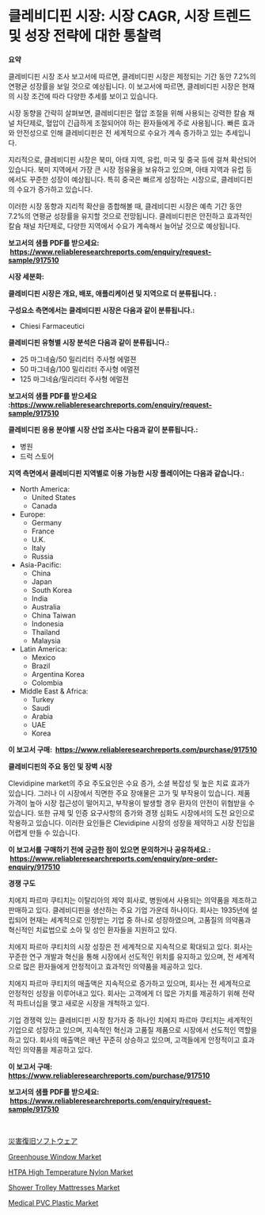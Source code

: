 <p><h1>클레비디핀 시장: 시장 CAGR, 시장 트렌드 및 성장 전략에 대한 통찰력</h1></p><p><strong>요약</strong></p>
<p><p>클레비디핀 시장 조사 보고서에 따르면, 클레비디핀 시장은 제정되는 기간 동안 7.2%의 연평균 성장률을 보일 것으로 예상됩니다. 이 보고서에 따르면, 클레비디핀 시장은 현재의 시장 조건에 따라 다양한 추세를 보이고 있습니다.</p><p>시장 동향을 간략히 살펴보면, 클레비디핀은 혈압 조절을 위해 사용되는 강력한 칼슘 채널 차단제로, 혈압이 긴급하게 조절되어야 하는 환자들에게 주로 사용됩니다. 빠른 효과와 안전성으로 인해 클레비디핀은 전 세계적으로 수요가 계속 증가하고 있는 추세입니다.</p><p>지리적으로, 클레비디핀 시장은 북미, 아태 지역, 유럽, 미국 및 중국 등에 걸쳐 확산되어 있습니다. 북미 지역에서 가장 큰 시장 점유율을 보유하고 있으며, 아태 지역과 유럽 등에서도 꾸준한 성장이 예상됩니다. 특히 중국은 빠르게 성장하는 시장으로, 클레비디핀의 수요가 증가하고 있습니다.</p><p>이러한 시장 동향과 지리적 확산을 종합해볼 때, 클레비디핀 시장은 예측 기간 동안 7.2%의 연평균 성장률을 유지할 것으로 전망됩니다. 클레비디핀은 안전하고 효과적인 칼슘 채널 차단제로, 다양한 지역에서 수요가 계속해서 늘어날 것으로 예상됩니다.</p></p>
<p><strong>보고서의 샘플 PDF를 받으세요: &nbsp;<a href="https://www.reliableresearchreports.com/enquiry/request-sample/917510">https://www.reliableresearchreports.com/enquiry/request-sample/917510</a></strong></p>
<p><strong>시장 세분화:</strong></p>
<p><strong> 클레비디핀 시장은 개요, 배포, 애플리케이션 및 지역으로 더 분류됩니다. :</strong></p>
<p><strong>구성요소 측면에서는 클레비디핀 시장은 다음과 같이 분류됩니다.:</strong></p>
<p><ul><li>Chiesi Farmaceutici</li></ul></p>
<p><strong> 클레비디핀 유형별 시장 분석은 다음과 같이 분류됩니다.:</strong></p>
<p><ul><li>25 마그네슘/50 밀리리터 주사형 에멀젼</li><li>50 마그네슘/100 밀리리터 주사형 에멀젼</li><li>125 마그네슘/밀리리터 주사형 에멀젼</li></ul></p>
<p><strong>보고서의 샘플 PDF를 받으세요 :<a href="https://www.reliableresearchreports.com/enquiry/request-sample/917510">https://www.reliableresearchreports.com/enquiry/request-sample/917510</a></strong></p>
<p><strong> 클레비디핀 응용 분야별 시장 산업 조사는 다음과 같이 분류됩니다.:</strong></p>
<p><ul><li>병원</li><li>드럭 스토어</li></ul></p>
<p><strong>지역 측면에서 클레비디핀 지역별로 이용 가능한 시장 플레이어는 다음과 같습니다.:</strong></p>
<p><ul>
    <li>
        North America:
        <ul>
            <li>United States</li>
            <li>Canada</li>
        </ul>
    </li>
    <li>
        Europe:
        <ul>
            <li>Germany</li>
            <li>France</li>
            <li>U.K.</li>
            <li>Italy</li>
            <li>Russia</li>
        </ul>
    </li>
    <li>
        Asia-Pacific:
        <ul>
            <li>China</li>
            <li>Japan</li>
            <li>South Korea</li>
            <li>India</li>
            <li>Australia</li>
            <li>China Taiwan</li>
            <li>Indonesia</li>
            <li>Thailand</li>
            <li>Malaysia</li>
        </ul>
    </li>
    <li>
        Latin America:
        <ul>
            <li>Mexico</li>
            <li>Brazil</li>
            <li>Argentina Korea</li>
            <li>Colombia</li>
        </ul>
    </li>
    <li>
        Middle East & Africa:
        <ul>
            <li>Turkey</li>
            <li>Saudi</li>
            <li>Arabia</li>
            <li>UAE</li>
            <li>Korea</li>
        </ul>
    </li>
    </ul></p>
<p><strong>이 보고서 구매: &nbsp;<a href="https://www.reliableresearchreports.com/purchase/917510">https://www.reliableresearchreports.com/purchase/917510</a></strong></p>
<p><strong>클레비디핀의 주요 동인 및 장벽 시장</strong></p>
<p><p>Clevidipine market의 주요 주도요인은 수요 증가, 소셜 복잡성 및 높은 치료 효과가 있습니다. 그러나 이 시장에서 직면한 주요 장애물은 고가 및 부작용이 있습니다. 제품 가격이 높아 시장 접근성이 떨어지고, 부작용이 발생할 경우 환자의 안전이 위협받을 수 있습니다. 또한 규제 및 인증 요구사항의 증가와 경쟁 심화도 시장에서의 도전 요인으로 작용하고 있습니다. 이러한 요인들은 Clevidipine 시장의 성장을 제약하고 시장 진입을 어렵게 만들 수 있습니다.</p></p>
<p><strong>이 보고서를 구매하기 전에 궁금한 점이 있으면 문의하거나 공유하세요.: &nbsp;<a href="https://www.reliableresearchreports.com/enquiry/pre-order-enquiry/917510">https://www.reliableresearchreports.com/enquiry/pre-order-enquiry/917510</a></strong></p>
<p><strong>경쟁 구도</strong></p>
<p><p>치에지 파르마 쿠티치는 이탈리아의 제약 회사로, 병원에서 사용되는 의약품을 제조하고 판매하고 있다. 클레비디핀을 생산하는 주요 기업 가운데 하나이다. 회사는 1935년에 설립되어 현재는 세계적으로 인정받는 기업 중 하나로 성장하였으며, 고품질의 의약품과 혁신적인 치료법으로 소아 및 성인 환자들을 지원하고 있다.</p><p>치에지 파르마 쿠티치의 시장 성장은 전 세계적으로 지속적으로 확대되고 있다. 회사는 꾸준한 연구 개발과 혁신을 통해 시장에서 선도적인 위치를 유지하고 있으며, 전 세계적으로 많은 환자들에게 안정적이고 효과적인 의약품을 제공하고 있다.</p><p>치에지 파르마 쿠티치의 매출액은 지속적으로 증가하고 있으며, 회사는 전 세계적으로 안정적인 성장을 이루어내고 있다. 회사는 고객에게 더 많은 가치를 제공하기 위해 전략적 파트너십을 맺고 새로운 시장을 개척하고 있다.</p><p>기업 경쟁력 있는 클레비디핀 시장 참가자 중 하나인 치에지 파르마 쿠티치는 세계적인 기업으로 성장하고 있으며, 지속적인 혁신과 고품질 제품으로 시장에서 선도적인 역할을 하고 있다. 회사의 매출액은 매년 꾸준히 상승하고 있으며, 고객들에게 안정적이고 효과적인 의약품을 제공하고 있다.</p></p>
<p><strong>이 보고서 구매: &nbsp; <a href="https://www.reliableresearchreports.com/purchase/917510">https://www.reliableresearchreports.com/purchase/917510</a></strong></p>
<p><strong>보고서의 샘플 PDF를 받으세요: &nbsp;<a href="https://www.reliableresearchreports.com/enquiry/request-sample/917510">https://www.reliableresearchreports.com/enquiry/request-sample/917510</a></strong><strong></strong></p>
<p>&nbsp;</p>
<p><p><a href="https://github.com/cbigkbh02719/Market-Research-Report-List-1/blob/main/6224171183346.md">災害復旧ソフトウェア</a></p><p><a href="https://github.com/RickHolmes3/Market-Research-Report-List-3/blob/main/greenhouse-window-market.md">Greenhouse Window Market</a></p><p><a href="https://issuu.com/reportprime-2/docs/htpa-high-temperature-nylon-market-size-2030.pptx">HTPA High Temperature Nylon Market</a></p><p><a href="https://github.com/Alonsoolds3wq1d81czn8rbol/Market-Research-Report-List-1/blob/main/shower-trolley-mattresses-market.md">Shower Trolley Mattresses Market</a></p><p><a href="https://issuu.com/reportprime-2/docs/medical-pvc-plastic-market-size-2030.pptx">Medical PVC Plastic Market</a></p></p>